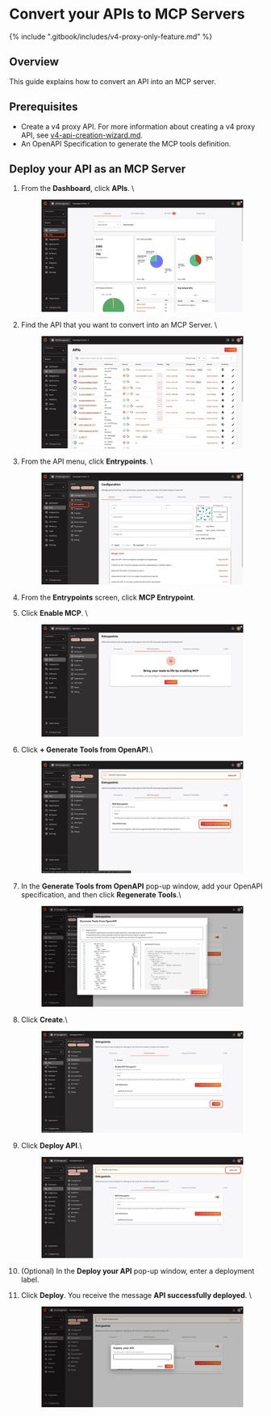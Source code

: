# Convert your APIs to MCP Servers

{% include ".gitbook/includes/v4-proxy-only-feature.md" %}

## Overview

This guide explains how to convert an API into an MCP server.

## Prerequisites

* Create a v4 proxy API. For more information about creating a v4 proxy API, see [v4-api-creation-wizard.md](create-apis/v4-api-creation-wizard.md "mention").
* An OpenAPI Specification to generate the MCP tools definition.&#x20;

## Deploy your API as an MCP Server

1.  From the **Dashboard**, click **APIs**.  \


    <figure><img src=".gitbook/assets/3AFC7359-4334-44DE-A2AA-3732BE173718_1_201_a (1).jpeg" alt=""><figcaption></figcaption></figure>
2.  Find the API that you want to convert into an MCP Server. \


    <figure><img src=".gitbook/assets/EFADEF2D-0D48-41A3-9668-C4C2A6F806DA_1_201_a.jpeg" alt=""><figcaption></figcaption></figure>
3.  From the API menu, click **Entrypoints**. \


    <figure><img src=".gitbook/assets/35CF5451-4B63-46D3-B173-BEBBB47EAC95_1_201_a.jpeg" alt=""><figcaption></figcaption></figure>
4. From the **Entrypoints** screen, click **MCP Entrypoint**.
5.  Click **Enable MCP**. \


    <figure><img src=".gitbook/assets/98908DA2-8C19-43DB-B89F-7C6E5E020F22_1_201_a.jpeg" alt=""><figcaption></figcaption></figure>
6.  Click **+ Generate Tools from OpenAPI**.\


    <figure><img src=".gitbook/assets/2AA002A5-4D84-419D-8340-7600F9A9C5CD_1_201_a (2).jpeg" alt=""><figcaption></figcaption></figure>
7.  In the **Generate Tools from OpenAPI** pop-up window, add your OpenAPI specification, and then click **Regenerate Tools**.\


    <figure><img src=".gitbook/assets/FF3E9B42-CABD-400C-9C01-45D59D1239ED_1_201_a (1).jpeg" alt=""><figcaption></figcaption></figure>
8.  Click **Create**.\


    <figure><img src=".gitbook/assets/624D7AEF-49B6-433E-9340-501DD3D348ED_1_201_a (1).jpeg" alt=""><figcaption></figcaption></figure>
9.  Click **Deploy API**.\


    <figure><img src=".gitbook/assets/D4C34EEE-4E78-45A8-A220-94AFF9B6FC15_1_201_a.jpeg" alt=""><figcaption></figcaption></figure>
10. (Optional) In the **Deploy your API** pop-up window, enter a deployment label.
11. Click **Deploy**. You receive the message **API successfully deployed**. \


    <figure><img src=".gitbook/assets/B3BAF69E-C256-402C-B4F2-C45D15B9CDC9_1_201_a.jpeg" alt=""><figcaption></figcaption></figure>
